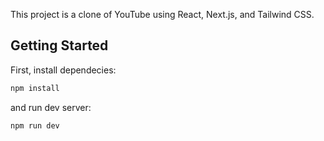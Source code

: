 This project is a clone of YouTube using React, Next.js, and Tailwind CSS.

## Getting Started

First, install dependecies:

```bash
npm install
```

and run dev server:

```bash
npm run dev
```